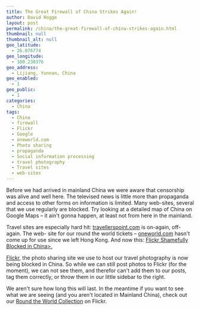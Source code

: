 ```yaml
---
title: The Great Firewall of China Strikes Again!
author: David Hogge
layout: post
permalink: /china/the-great-firewall-of-china-strikes-again.html
thumbnail: null
thumbnail_alt: null
geo_latitude:
  - 26.876774
geo_longitude:
  - 100.230376
geo_address:
  - Lijiang, Yunnan, China
geo_enabled:
  - 1
geo_public:
  - 1
categories:
  - China
tags:
  - China
  - firewall
  - Flickr
  - Google
  - oneworld.com
  - Photo sharing
  - propaganda
  - Social information processing
  - travel photography
  - Travel sites
  - web-sites
---
```

Before we had arrived in mainland China we were aware that censorship was alive and well here. The televised news is little more than propaganda and access to other forms on information is limited. Many web-sites, several that we use regularly are blocked. Try looking at a detailed map of China on Google Maps – it ain't gonna happen, at least not from here in the mainland.

Travel sites are especially hard hit: [travellerspoint.com][1] is on-again, off-again. The web- site for our round the world tickets – [oneworld.com][2] hasn't come up for use since we left Hong Kong. And now this: [Flickr Shamefully Blocked in China>.][3]

[Flickr][4], the photo sharing site we use to host our travel photography is now being blocked in China. So while we can still post photos to Flickr (for the moment), we can not see them, and therefor can't add them to our posts, tag them correctly, or throw them in our little sidebar to the right.

We aren't sure how long this will last. In the meantime if you want to see what we are seeing (and you aren't located in Mainland China), check out our [Round the World Collection][5] on Flickr.


[1]: http://www.travellerspoint.com
[2]: http://www.oneworld.com
[3]: http://www.sophiesworld.cn/?p=25
[4]: http://www.flickr.com/
[5]: http://www.flickr.com/photos/lolo/collections/72157600010945846/
